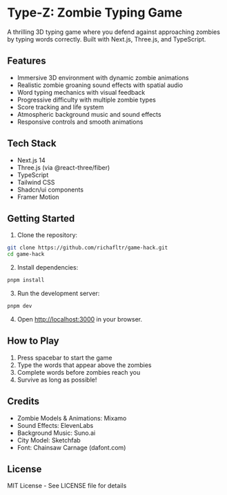 # Type-Z: Zombie Typing Game

A thrilling 3D typing game where you defend against approaching zombies by typing words correctly. Built with Next.js, Three.js, and TypeScript.

## Features

- Immersive 3D environment with dynamic zombie animations
- Realistic zombie groaning sound effects with spatial audio
- Word typing mechanics with visual feedback
- Progressive difficulty with multiple zombie types
- Score tracking and life system
- Atmospheric background music and sound effects
- Responsive controls and smooth animations

## Tech Stack

- Next.js 14
- Three.js (via @react-three/fiber)
- TypeScript
- Tailwind CSS
- Shadcn/ui components
- Framer Motion

## Getting Started

1. Clone the repository:
```bash
git clone https://github.com/richafltr/game-hack.git
cd game-hack
```

2. Install dependencies:
```bash
pnpm install
```

3. Run the development server:
```bash
pnpm dev
```

4. Open [http://localhost:3000](http://localhost:3000) in your browser.

## How to Play

1. Press spacebar to start the game
2. Type the words that appear above the zombies
3. Complete words before zombies reach you
4. Survive as long as possible!

## Credits

- Zombie Models & Animations: Mixamo
- Sound Effects: ElevenLabs
- Background Music: Suno.ai
- City Model: Sketchfab
- Font: Chainsaw Carnage (dafont.com)

## License

MIT License - See LICENSE file for details 